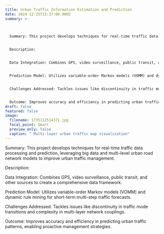 ```yaml
---
title: Urban Traffic Information Estimation and Prediction
date: 2024-12-25T15:37:00.000Z
summary: >-
  


  Summary: This project develops techniques for real-time traffic data processing and prediction, leveraging big data and multi-level urban road network models to improve urban traffic management.


  Description:


  Data Integration: Combines GPS, video surveillance, public transit, and other sources to create a comprehensive data framework.


  Prediction Model: Utilizes variable-order Markov models (VOMM) and dynamic rule mining for short-term multi-step traffic forecasts.


  Challenges Addressed: Tackles issues like discontinuity in traffic mode transitions and complexity in multi-layer network couplings.


  Outcome: Improves accuracy and efficiency in predicting urban traffic patterns, enabling proactive management strategies.
draft: false
featured: false
image:
  filename: 1735112514371.jpg
  focal_point: Smart
  preview_only: false
  caption: " Multi-layer urban traffic map visualization"
---
```

Summary: This project develops techniques for real-time traffic data processing and prediction, leveraging big data and multi-level urban road network models to improve urban traffic management.

Description:

Data Integration: Combines GPS, video surveillance, public transit, and other sources to create a comprehensive data framework.

Prediction Model: Utilizes variable-order Markov models (VOMM) and dynamic rule mining for short-term multi-step traffic forecasts.

Challenges Addressed: Tackles issues like discontinuity in traffic mode transitions and complexity in multi-layer network couplings.

Outcome: Improves accuracy and efficiency in predicting urban traffic patterns, enabling proactive management strategies.
